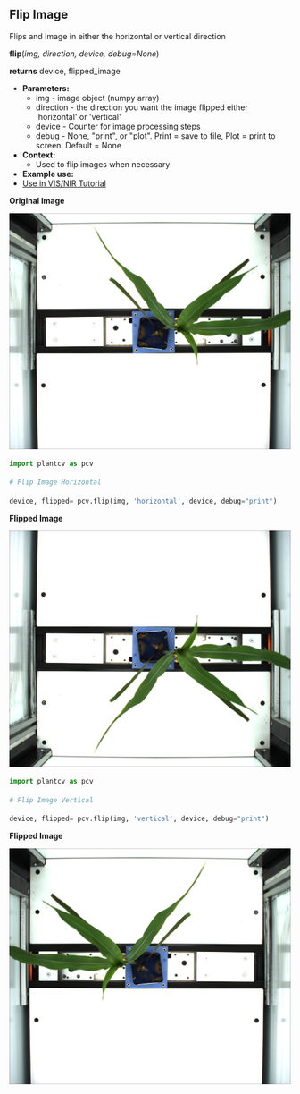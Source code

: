 ## Flip Image

Flips and image in either the horizontal or vertical direction

**flip**(*img, direction, device, debug=None*)

**returns** device, flipped_image

- **Parameters:**
    - img - image object (numpy array)
    - direction - the direction you want the image flipped either 'horizontal' or 'vertical'
    - device - Counter for image processing steps
    - debug - None, "print", or "plot". Print = save to file, Plot = print to screen. Default = None
- **Context:**
    - Used to flip images when necessary
- **Example use:**
 - [Use in VIS/NIR Tutorial]()

**Original image**

![Screenshot](img/documentation_images/flip/original_image.jpg)

```python
import plantcv as pcv

# Flip Image Horizontal

device, flipped= pcv.flip(img, 'horizontal', device, debug="print")

```

**Flipped Image**

![Screenshot](img/documentation_images/flip/flipped.jpg)

```python
import plantcv as pcv

# Flip Image Vertical

device, flipped= pcv.flip(img, 'vertical', device, debug="print")

```

**Flipped Image**

![Screenshot](img/documentation_images/flip/flipped1.jpg)